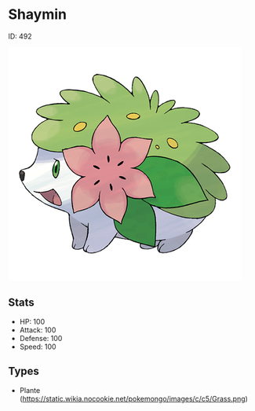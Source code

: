 # Shaymin


ID: 492

![](https://raw.githubusercontent.com/PokeAPI/sprites/master/sprites/pokemon/other/official-artwork/492.png "Shaymin")

## Stats


 - HP: 100
 - Attack: 100
 - Defense: 100
 - Speed: 100

## Types


 - Plante (https://static.wikia.nocookie.net/pokemongo/images/c/c5/Grass.png)
